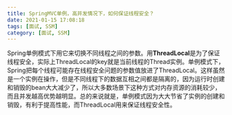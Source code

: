 ```yaml
---
title: SpringMVC单例，高并发情况下，如何保证线程安全？
date: 2021-01-15 17:08:18
tags: [面试, SSM]
category: [面试, SSM]
---
```


Spring单例模式下用它来切换不同线程之间的参数。用**ThreadLocal**是为了保证线程安全，实际上ThreadLocal的key就是当前线程的Thread实例。单例模式下，Spring把每个线程可能存在线程安全问题的参数值放进了ThreadLocal。这样虽然是一个实例在操作，但是不同线程下的数据互相之间都是隔离的，因为运行时创建和销毁的bean大大减少了，所以大多数场景下这种方式对内存资源的消耗较少，而且并发越高优势越明显。总的来说就是，单例模式因为大大节省了实例的创建和销毁，有利于提高性能，而ThreadLocal用来保证线程安全性。

